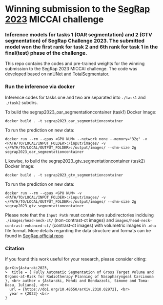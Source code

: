 # Winning submission to the [SegRap 2023](https://segrap2023.grand-challenge.org/segrap2023/) MICCAI challenge
### Inference models for tasks 1 (OAR segmentation) and 2 (GTV segmentation) of SegRap Challenge 2023. The submitted model won the first rank for task 2 and 6th rank for task 1 in the final(test) phase of the challenge.

This repo contains the codes and pre-trained weights for the winning submission to the SegRap 2023 MICCAI challenge.
The code was developed based on [nnUNet](https://github.com/MIC-DKFZ/nnUNet) and [TotalSegmentator](https://github.com/wasserth/TotalSegmentator).

### Run the inference via docker
Inference codes for tasks one and two are separated into `./task1` and `./task2` subdirs.

To build the segrap2023_oar_segmentationcontainer (task1) Docker Image:

```shell
docker build . -t segrap2023_oar_segmentationcontainer
```

To run the prediction on new data:

```shell
docker run --rm --gpus <GPU NUM> --network none --memory="32g" -v <PATH/TO/LOCAL/INPUT_FOLDER>:/input/images/ -v </PATH/TO/LOCAL/OUTPUT_FOLDER>:/output/images/ --shm-size 2g segrap2023_oar_segmentationcontainer
```
Likewise, to build the segrap2023_gtv_segmentationcontainer (task2) Docker Image:

```shell
docker build . -t segrap2023_gtv_segmentationcontainer 
```

To run the prediction on new data:

```shell
docker run --rm --gpus <GPU NUM> -v <PATH/TO/LOCAL/INPUT_FOLDER>:/input/images/ -v </PATH/TO/LOCAL/OUTPUT_FOLDER>:/output/images/ --shm-size 2g segrap2023_gtv_segmentationcontainer
```
Please note that the `Input Path` must contain two subdirectories inclduing `./images/head-neck-ct/` (non-contrast-ct images) and `images/head-neck-contrast-enhanced-ct/` (contrast-ct images)
with volumetric images in `.mha` file format.
More details regarding the data structure and formats can be found in [SegRap official repo](https://github.com/HiLab-git/SegRap2023)

### Citation
If you found this work useful for your research, please consider citing:
```shell
@arXiv{Astaraki2023,
>  title = { Fully Automatic Segmentation of Gross Target Volume and Organs-at-Risk for Radiotherapy Planning of Nasopharyngeal Carcinoma }, <br> author = {Astaraki, Mehdi and Bendazzoli, Simone and Toma-Dasu, Iuliana}, <br>
  url = {https://doi.org/10.48550/arXiv.2310.02972}, <br>
  year = {2023} <br>
}
```
